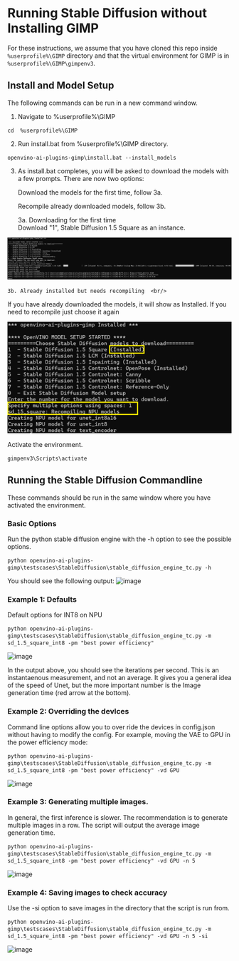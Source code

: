 # Running Stable Diffusion without Installing GIMP
 
For these instructions, we assume that you have cloned this repo inside `%userprofile%\GIMP` directory and that the virtual environment for GIMP is in `%userprofile%\GIMP\gimpenv3`.
## Install and Model Setup

The following commands can be run in a new command window.
1. Navigate to  %userprofile%\GIMP
  ```
  cd  %userprofile%\GIMP
  ```
  
2. Run install.bat from %userprofile%\GIMP directory.  

```
openvino-ai-plugins-gimp\install.bat --install_models
```
3. As install.bat completes, you will be asked to download the models with a few prompts. There are now two options: 

    Download the models for the first time, follow 3a. 

    Recompile already downloaded models, follow 3b. 
    
    3a.  Downloading for the first time <br/>
  Download "1", Stable Diffusion 1.5 Square as an instance.  <br/>

  ![](../../Docs/figs/standalone2.png) 

    3b. Already installed but needs recompiling  <br/>
  If you have already downloaded the models, it will show as Installed. If you need to recompile just choose it again <br/>

  ![](../../Docs/figs/standalone1.png) 

Activate the environment. 
  ```
  gimpenv3\Scripts\activate 
  ```
## Running the Stable Diffusion Commandline

These commands should be run in the same window where you have activated the environment. <br>
### Basic Options
Run the python stable diffusion engine with the -h option to see the possible options.
```
python openvino-ai-plugins-gimp\testscases\StableDiffusion\stable_diffusion_engine_tc.py -h
``` 
You should see the following output:
![image](https://github.com/intel-sandbox/GIMP-ML-OV/assets/22227580/3ebb70d7-9e01-4494-8c55-89fa8f2c27d5)

### Example 1: Defaults 
Default options for INT8 on NPU
```
python openvino-ai-plugins-gimp\testscases\StableDiffusion\stable_diffusion_engine_tc.py -m sd_1.5_square_int8 -pm "best power efficiency"
```
![image](https://github.com/intel-sandbox/GIMP-ML-OV/assets/22227580/72f730e5-775a-43d5-b197-4aa5cc235531)

In the output above, you should see the iterations per second. This is an instantaenous measurement, and not an average. It gives you a general idea of the speed of Unet, but the more important number is the Image generation time (red arrow at the bottom).
 
### Example 2: Overriding the devlces
Command line options allow you to over ride the devices in config.json without having to modify the config. For example, moving the VAE to GPU in the power efficiency mode:
```
python openvino-ai-plugins-gimp\testscases\StableDiffusion\stable_diffusion_engine_tc.py -m sd_1.5_square_int8 -pm "best power efficiency" -vd GPU
```
![image](https://github.com/intel-sandbox/GIMP-ML-OV/assets/22227580/b053f7e7-9403-4c5e-84ff-6a1aa55f1c22)

### Example 3: Generating multiple images.
In general, the first inference is slower. The recommendation is to generate multiple images in a row. The script will output the average image generation time.
```
python openvino-ai-plugins-gimp\testscases\StableDiffusion\stable_diffusion_engine_tc.py -m sd_1.5_square_int8 -pm "best power efficiency" -vd GPU -n 5
```
![image](https://github.com/intel-sandbox/GIMP-ML-OV/assets/22227580/a1128323-c327-4c03-9f10-49676fbda811)

### Example 4: Saving images to check accuracy
Use the -si option to save images in the directory that the script is run from. 
```
python openvino-ai-plugins-gimp\testscases\StableDiffusion\stable_diffusion_engine_tc.py -m sd_1.5_square_int8 -pm "best power efficiency" -vd GPU -n 5 -si
```
![image](https://github.com/intel-sandbox/GIMP-ML-OV/assets/22227580/6ce2140c-2fff-4364-825f-816672acd14e)


